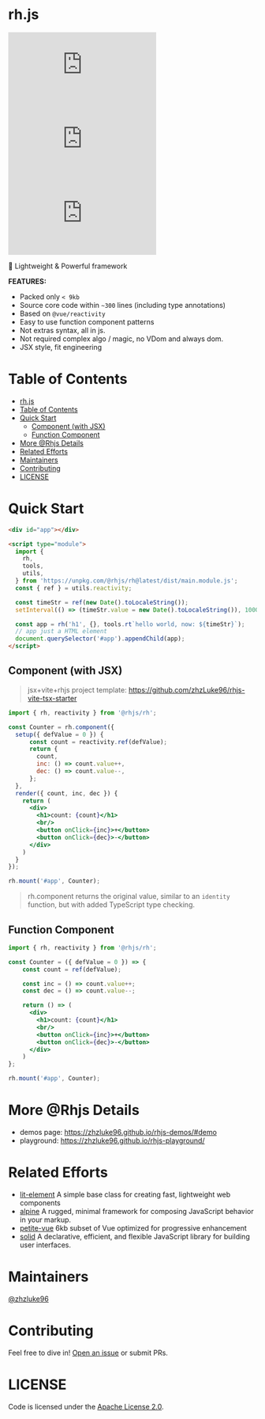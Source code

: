 # rh.js

[![size badge](https://img.shields.io/github/languages/code-size/zhzluke96/rh.js?label=size)](https://github.com/zhzLuke96/rh.js)
[![language](https://img.shields.io/github/languages/top/zhzluke96/rh.js)](https://github.com/zhzLuke96/rh.js)
[![version](https://img.shields.io/github/package-json/v/zhzluke96/rh.js)](https://github.com/zhzLuke96/rh.js)

🧩 Lightweight & Powerful framework

**FEATURES:**

- Packed only `< 9kb`
- Source core code within `~300` lines (including type annotations)
- Based on `@vue/reactivity`
- Easy to use function component patterns
- Not extras syntax, all in js. 
- Not required complex algo / magic, no VDom and always dom.
- JSX style, fit engineering

# Table of Contents

- [rh.js](#rhjs)
- [Table of Contents](#table-of-contents)
- [Quick Start](#quick-start)
  - [Component (with JSX)](#component-with-jsx)
  - [Function Component](#function-component)
- [More @Rhjs Details](#more-rhjs-details)
- [Related Efforts](#related-efforts)
- [Maintainers](#maintainers)
- [Contributing](#contributing)
- [LICENSE](#license)

<a name="quick-start"></a>

# Quick Start

```html
<div id="app"></div>

<script type="module">
  import {
    rh,
    tools,
    utils,
  } from 'https://unpkg.com/@rhjs/rh@latest/dist/main.module.js';
  const { ref } = utils.reactivity;

  const timeStr = ref(new Date().toLocaleString());
  setInterval(() => (timeStr.value = new Date().toLocaleString()), 1000);

  const app = rh('h1', {}, tools.rt`hello world, now: ${timeStr}`);
  // app just a HTML element
  document.querySelector('#app').appendChild(app);
</script>
```

## Component (with JSX)
> jsx+vite+rhjs project template: https://github.com/zhzLuke96/rhjs-vite-tsx-starter

```jsx
import { rh, reactivity } from '@rhjs/rh';

const Counter = rh.component({
  setup({ defValue = 0 }) {
      const count = reactivity.ref(defValue);
      return {
        count,
        inc: () => count.value++,
        dec: () => count.value--,
      };
  },
  render({ count, inc, dec }) {
    return (
      <div>
        <h1>count: {count}</h1>
        <br/>
        <button onClick={inc}>+</button>
        <button onClick={dec}>-</button>
      </div>
    )
  }
});

rh.mount('#app', Counter);
```

> rh.component returns the original value, similar to an `identity` function, but with added TypeScript type checking.

## Function Component
```jsx
import { rh, reactivity } from '@rhjs/rh';

const Counter = ({ defValue = 0 }) => {
    const count = ref(defValue);

    const inc = () => count.value++;
    const dec = () => count.value--;

    return () => (
      <div>
        <h1>count: {count}</h1>
        <br/>
        <button onClick={inc}>+</button>
        <button onClick={dec}>-</button>
      </div>
    )
};

rh.mount('#app', Counter);
```

# More @Rhjs Details
- demos page: https://zhzluke96.github.io/rhjs-demos/#demo
- playground: https://zhzluke96.github.io/rhjs-playground/

# Related Efforts

- [lit-element](https://github.com/Polymer/lit-element) A simple base class for creating fast, lightweight web components
- [alpine](https://github.com/alpinejs/alpine) A rugged, minimal framework for composing JavaScript behavior in your markup.
- [petite-vue](https://github.com/vuejs/petite-vue) 6kb subset of Vue optimized for progressive enhancement
- [solid](https://github.com/solidjs/solid) A declarative, efficient, and flexible JavaScript library for building user interfaces.

# Maintainers

[@zhzluke96](https://github.com/zhzLuke96)

# Contributing

Feel free to dive in! [Open an issue](https://github.com/zhzLuke96/rh.js/issues/new) or submit PRs.


# LICENSE

Code is licensed under the [Apache License 2.0](./LICENSE).
